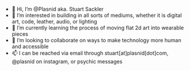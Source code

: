 - 👋 Hi, I’m @Plasnid aka. Stuart Sackler
- 👀 I’m interested in building in all sorts of mediums, whether it is digital art, code, leather, audio, or lighting 
- 🌱 I’m currently learning the process of moving flat 2d art into wearable pieces
- 💞️ I’m looking to collaborate on ways to make technology more human and accessible
- 📫 I can be reached via email through stuart[at]plasnid[dot]com, @plasnid on instagram, or psychic messages

<!---
Plasnid/Plasnid is a ✨ special ✨ repository because its `README.md` (this file) appears on your GitHub profile.
You can click the Preview link to take a look at your changes.
--->
